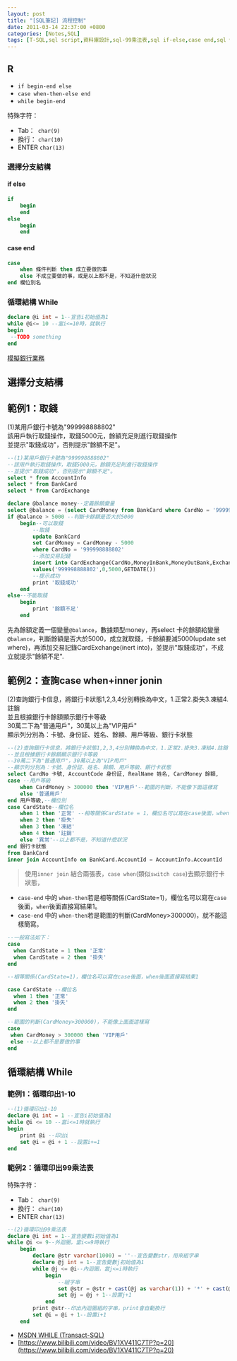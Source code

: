 ```yaml
---
layout: post
title: "[SQL筆記] 流程控制"
date: 2011-03-14 22:37:00 +0800
categories: [Notes,SQL]
tags: [T-SQL,sql script,資料庫設計,sql-99乘法表,sql if-else,case end,sql while]
---
```


## R
- `if begin-end else`
- `case when-then-else end`
- `while begin-end`
        
特殊字符：
- Tab：` char(9)` 
- 換行： `char(10)` 
- ENTER `char(13)`

### 選擇分支結構
#### if else
```sql
if
    begin
    end
else
    begin
    end
```
#### case end
```sql
case
    when 條件判斷 then 成立要做的事
    else 不成立要做的事，或是以上都不是，不知道什麼狀況
end 欄位別名
```
### 循環結構 While
```sql
declare @i int = 1--宣告i初始值為1
while @i<= 10 --當i<=10時，就執行
begin
 --TODO something
end
```

[模擬銀行業務](https://riivalin.github.io/posts/2011/03/sql-17/)

## 選擇分支結構
## 範例1：取錢
(1)某用戶銀行卡號為"999998888802"   
該用戶執行取錢操作，取錢5000元，餘額充足則進行取錢操作  
並提示"取錢成功"，否則提示"餘額不足"。  

```sql
--(1)某用戶銀行卡號為"999998888802"
--該用戶執行取錢操作，取錢5000元，餘額充足則進行取錢操作
--並提示"取錢成功"，否則提示"餘額不足"。
select * from AccountInfo
select * from BankCard
select * from CardExchange

declare @balance money--定義餘額變量
select @balance = (select CardMoney from BankCard where CardNo = '999998888802')--將查詢到的餘額放到@balance變量中
if @balance > 5000 --判斷卡餘額是否大於5000
    begin--可以取錢
        --取錢
        update BankCard 
        set CardMoney = CardMoney - 5000
        where CardNo = '999998888802'
        --添加交易記錢
        insert into CardExchange(CardNo,MoneyInBank,MoneyOutBank,ExchangeTime)
        values('999998888802',0,5000,GETDATE())
        --提示成功
        print '取錢成功'
    end
else--不能取錢
    begin
        print '餘額不足'
    end
```
先為餘額定義一個變量`@balance`，數據類型money，再select 卡的餘額給變量`@balance`，判斷餘額是否大於5000，成立就取錢，卡餘額要減5000(update set where)，再添加交易記錄CardExchange(inert into)，並提示"取錢成功"，不成立就提示"餘額不足". 


## 範例2：查詢case when+inner jonin
(2)查詢銀行卡信息，將銀行卡狀態1,2,3,4分別轉換為中文，1.正常2.掛失3.凍結4.註銷  
並且根據銀行卡餘額顯示銀行卡等級    
30萬二下為"普通用戶"，30萬以上為"VIP用戶"   
顯示列分別為：卡號、身份証、姓名、餘額、用戶等級、銀行卡狀態    

```sql
--(2)查詢銀行卡信息，將銀行卡狀態1,2,3,4分別轉換為中文，1.正常2.掛失3.凍結4.註銷
--並且根據銀行卡餘額顯示銀行卡等級
--30萬二下為"普通用戶"，30萬以上為"VIP用戶"
--顯示列分別為：卡號、身份証、姓名、餘額、用戶等級、銀行卡狀態
select CardNo 卡號, AccountCode 身份証, RealName 姓名, CardMoney 餘額,
case --用戶等級
    when CardMoney > 300000 then 'VIP用戶'--範圍的判斷，不能像下面這樣寫
    else '普通用戶'
end 用戶等級,--欄位別
case CardState--欄位名
    when 1 then '正常' --相等關係CardState = 1，欄位名可以寫在case後面，when後面直接寫結果1
    when 2 then '掛失'
    when 3 then '凍結'
    when 4 then '註銷'
    else '異常'--以上都不是，不知道什麼狀況
end 銀行卡狀態
from BankCard
inner join AccountInfo on BankCard.AccountId = AccountInfo.AccountId
```
> 使用`inner join` 結合兩張表，`case when`(類似`switch case`)去顯示銀行卡狀態，

- `case-end` 中的 `when-then`若是相等關係(CardState=1)，欄位名可以寫在`case`後面，`when`後面直接寫結果1。
- `case-end` 中的 `when-then`若是範圍的判斷(CardMoney>300000)，就不能這樣簡寫。

```sql
--一般寫法如下：
case
  when CardState = 1 then '正常' 
  when CardState = 2 then '掛失'
end

--相等關係(CardState=1)，欄位名可以寫在case後面，when後面直接寫結果1

case CardState --欄位名
  when 1 then '正常' 
  when 2 then '掛失'
end

--範圍的判斷(CardMoney>300000)，不能像上面面這樣寫
case
 when CardMoney > 300000 then 'VIP用戶'
 else --以上都不是要做的事
end
```

## 循環結構 While
### 範例1：循環印出1-10

```sql
--(1)循環印出1-10
declare @i int = 1 --宣告i初始值為1
while @i <= 10 --當i<=1時就執行
begin
    print @i --印出i
    set @i = @i + 1 --設置i+=1
end
```

### 範例2：循環印出99乘法表
特殊字符：
- Tab：` char(9)` 
- 換行： `char(10)` 
- ENTER `char(13)`

```sql
--(2)循環印出99乘法表
declare @i int = 1--宣告變數i初始值為1
while @i <= 9--外迴圈，當i<=9時執行
    begin
        declare @str varchar(1000) = ''--宣告變數str，用來組字串
        declare @j int = 1--宣告變數j初始值為1
        while @j <= @i--內迴圈，當j<=i時執行
            begin
                --組字串
                set @str = @str + cast(@j as varchar(1)) + '*' + cast(@i as varchar(1))+ '=' + cast(@i*@j as varchar(2)) + char(9)--char(9)為特殊字符：Tab鍵
                set @j = @j + 1--設置j+1
            end
        print @str--印出內迴圈組的字串，print會自動換行
        set @i = @i + 1--設置i+1
    end
```

- [MSDN WHILE (Transact-SQL)](https://learn.microsoft.com/zh-tw/sql/t-sql/language-elements/while-transact-sql?view=sql-server-ver16)
- [https://www.bilibili.com/video/BV1XV411C7TP?p=20](https://www.bilibili.com/video/BV1XV411C7TP?p=20)